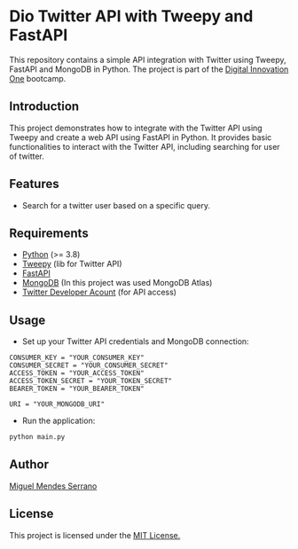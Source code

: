 # Dio Twitter API with Tweepy and FastAPI

This repository contains a simple API integration with Twitter using Tweepy, FastAPI and MongoDB in Python. The project is part of the [Digital Innovation One](https://web.dio.me) bootcamp.


## Introduction

This project demonstrates how to integrate with the Twitter API using Tweepy and create a web API using FastAPI in Python. It provides basic functionalities to interact with the Twitter API, including searching for user of twitter.

## Features

- Search for a twitter user based on a specific query.

## Requirements

- [Python](https://www.python.org) (>= 3.8)
- [Tweepy](https://docs.tweepy.org/en/stable/) (lib for Twitter API)
- [FastAPI](https://fastapi.tiangolo.com/tutorial/)
- [MongoDB](https://www.mongodb.com/pt-br) (In this project was used MongoDB Atlas)
- [Twitter Developer Acount](https://developer.twitter.com/en) (for API access)


## Usage

- Set up your Twitter API credentials and MongoDB connection:
```code
CONSUMER_KEY = "YOUR_CONSUMER_KEY"
CONSUMER_SECRET = "YOUR_CONSUMER_SECRET"
ACCESS_TOKEN = "YOUR_ACCESS_TOKEN"
ACCESS_TOKEN_SECRET = "YOUR_TOKEN_SECRET"
BEARER_TOKEN = "YOUR_BEARER_TOKEN"

URI = "YOUR_MONGODB_URI"
```
- Run the application:
```bash
python main.py
```

## Author

[Miguel Mendes Serrano](https://github.com/miguelmendesSerrano)


## License

This project is licensed under the [MIT License.](https://choosealicense.com/licenses/mit)